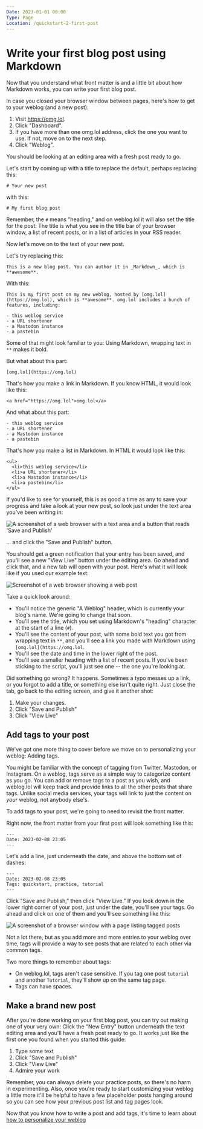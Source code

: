 ```yaml
---
Date: 2023-01-01 00:00
Type: Page
Location: /quickstart-2-first-post
---
```


# Write your first blog post using Markdown

Now that you understand what front matter is and a little bit about how Markdown works, you can write your first blog post. 

In case you closed your browser window between pages, here's how to get to your weblog (and a new post): 

1. Visit <https://omg.lol>.
2. Click "Dashboard".
3. If you have more than one omg.lol address, click the one you want to use. If not, move on to the next step. 
4. Click "Weblog". 

You should be looking at an editing area with a fresh post ready to go. 

Let's start by coming up with a title to replace the default, perhaps replacing this: 

```
# Your new post
```

with this: 

```
# My first blog post
```

Remember, the `#` means "heading," and on weblog.lol it will also set the title for the post: The title is what you see in the title bar of your browser window, a list of recent posts, or in a list of articles in your RSS reader.  

Now let's move on to the text of your new post. 

Let's try replacing this: 

```
This is a new blog post. You can author it in _Markdown_, which is **awesome**.
```

With this: 

```
This is my first post on my new weblog, hosted by [omg.lol](https://omg.lol), which is **awesome**. omg.lol includes a bunch of features, including:

- this weblog service
- a URL shortener
- a Mastodon instance
- a pastebin
```

Some of that might look familiar to you: Using Markdown, wrapping text in `**` makes it bold. 

But what about this part: 

```
[omg.lol](https://omg.lol)
```

That's how you make a link in Markdown. If you know HTML, it would look like this:

```
<a href="https://omg.lol">omg.lol</a>
```

And what about this part: 

```
- this weblog service
- a URL shortener
- a Mastodon instance
- a pastebin
```

That's how you make a list in Markdown. In HTML it would look like this:

```
<ul>
  <li>this weblog service</li>
  <li>a URL shortener</li>
  <li>a Mastodon instance</li>
  <li>a pastebin</li>
</ul>
```

If you'd like to see for yourself, this is as good a time as any to save your progress and take a look at your new post, so look just under the text area you've been writing in:

![A screenshot of a web browser with a text area and a button that reads 'Save and Publish'](https://raw.githubusercontent.com/neatnik/weblog.lol/main/images/ss_weblog_save_publish.jpg)

... and click the "Save and Publish" button. 

You should get a green notification that your entry has been saved, and you'll see a new "View Live" button under the editing area. Go ahead and click that, and a new tab will open with your post. Here's what it will look like if you used our example text: 

![Screenshot of a web browser showing a web post](https://raw.githubusercontent.com/neatnik/weblog.lol/main/images/ss_weblog_first_post.jpg)

Take a quick look around: 

- You'll notice the generic "A Weblog" header, which is currently your blog's name. We're going to change that soon. 
- You'll see the title, which you set using Markdown's "heading" character at the start of a line (`#`).
- You'll see the content of your post, with some bold text you got from wrapping text in `**`, and you'll see a link you made with Markdown using `[omg.lol](https://omg.lol`. 
- You'll see the date and time in the lower right of the post. 
- You'll see a smaller heading with a list of recent posts. If you've been sticking to the script, you'll just see one -- the one you're looking at. 

Did something go wrong? It happens. Sometimes a typo messes up a link, or you forgot to add a title, or something else isn't quite right. Just close the tab, go back to the editing screen, and give it another shot: 

1. Make your changes. 
2. Click "Save and Publish"
3. Click "View Live"

## Add tags to your post

We've got one more thing to cover before we move on to personalizing your weblog: Adding tags. 

You might be familiar with the concept of tagging from Twitter, Mastodon, or Instagram. On a weblog, tags serve as a simple way to categorize content as you go. You can add or remove tags to a post as you wish, and weblog.lol will keep track and provide links to all the other posts that share tags. Unlike social media services, your tags will link to just the content on _your_ weblog, not anybody else's. 

To add tags to your post, we're going to need to revisit the front matter. 

Right now, the front matter from your first post will look something like this:

```
---
Date: 2023-02-08 23:05
---
```

Let's add a line, just underneath the date, and above the bottom set of dashes: 

```
---
Date: 2023-02-08 23:05
Tags: quickstart, practice, tutorial
---
```

Click "Save and Publish," then click "View Live." If you look down in the lower right corner of your post, just under the date, you'll see your tags. Go ahead and click on one of them and you'll see something like this:

![A screenshot of a browser window with a page listing tagged posts](https://raw.githubusercontent.com/neatnik/weblog.lol/main/images/ss_weblog_tagpage.jpg)

Not a lot there, but as you add more and more entries to your weblog over time, tags will provide a way to see posts that are related to each other via common tags. 

Two more things to remember about tags:

- On weblog.lol, tags aren't case sensitive. If you tag one post `tutorial` and another `Tutorial`, they'll show up on the same tag page.
- Tags can have spaces. 

## Make a brand new post

After you're done working on your first blog post, you can try out making one of your very own: Click the "New Entry" button underneath the text editing area and you'll have a fresh post ready to go. It works just like the first one you found when you started this guide: 

1. Type some text 
2. Click "Save and Publish"
3. Click "View Live"
4. Admire your work

Remember, you can always delete your practice posts, so there's no harm in experimenting. Also, once you're ready to start customizing your weblog a little more it'll be helpful to have a few placeholder posts hanging around so you can see how your previous post list and tag pages look. 

Now that you know how to write a post and add tags, it's time to learn about [how to personalize your weblog][qs3]


[qs1]: /quickstart-1-intro
[qs2]: /quickstart-2-first-post
[qs3]: /quickstart-3-personalize
[qs4]: /quickstart-4-pages
[qs5]: /quickstart-5-advanced-config
